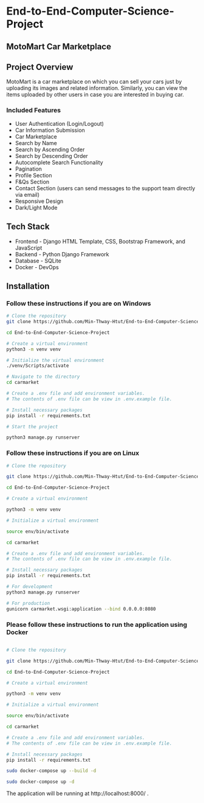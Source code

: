 # End-to-End-Computer-Science-Project

## MotoMart Car Marketplace

## Project Overview
MotoMart is a car marketplace on which you can sell your cars just by uploading its images and related information. Similarly, you can view the items uploaded by other users in case you are interested in buying car.

### Included Features
- User Authentication (Login/Logout)
- Car Information Submission
- Car Marketplace
- Search by Name
- Search by Ascending Order
- Search by Descending Order
- Autocomplete Search Functionality
- Pagination
- Profile Section
- F&Qs Section
- Contact Section (users can send messages to the support team directly via email)
- Responsive Design
- Dark/Light Mode

## Tech Stack

- Frontend - Django HTML Template, CSS, Bootstrap Framework, and JavaScript
- Backend - Python Django Framework
- Database - SQLite
- Docker - DevOps

## Installation

### Follow these instructions if you are on Windows

```bash
# Clone the repository
git clone https://github.com/Min-Thway-Htut/End-to-End-Computer-Science-Project.git

cd End-to-End-Computer-Science-Project

# Create a virtual environment
python3 -m venv venv

# Initialize the virtual environment
./venv/Scripts/activate

# Navigate to the directory
cd carmarket

# Create a .env file and add environment variables.
# The contents of .env file can be view in .env.example file.

# Install necessary packages
pip install -r requirements.txt

# Start the project

python3 manage.py runserver

```

### Follow these instructions if you are on Linux

```bash
# Clone the repository

git clone https://github.com/Min-Thway-Htut/End-to-End-Computer-Science-Project.git

cd End-to-End-Computer-Science-Project

# Create a virtual environment

python3 -m venv venv

# Initialize a virtual environment

source env/bin/activate

cd carmarket

# Create a .env file and add environment variables.
# The contents of .env file can be view in .env.example file.

# Install necessary packages
pip install -r requirements.txt

# For development
python3 manage.py runserver 

# For production
gunicorn carmarket.wsgi:application --bind 0.0.0.0:8080

```

### Please follow these instructions to run the application using Docker

```bash

# Clone the repository

git clone https://github.com/Min-Thway-Htut/End-to-End-Computer-Science-Project.git

cd End-to-End-Computer-Science-Project

# Create a virtual environment

python3 -m venv venv

# Initialize a virtual environment

source env/bin/activate

cd carmarket

# Create a .env file and add environment variables.
# The contents of .env file can be view in .env.example file.

# Install necessary packages
pip install -r requirements.txt

sudo docker-compose up --build -d

sudo docker-compose up -d

```

The application will be running at http://localhost:8000/ .
